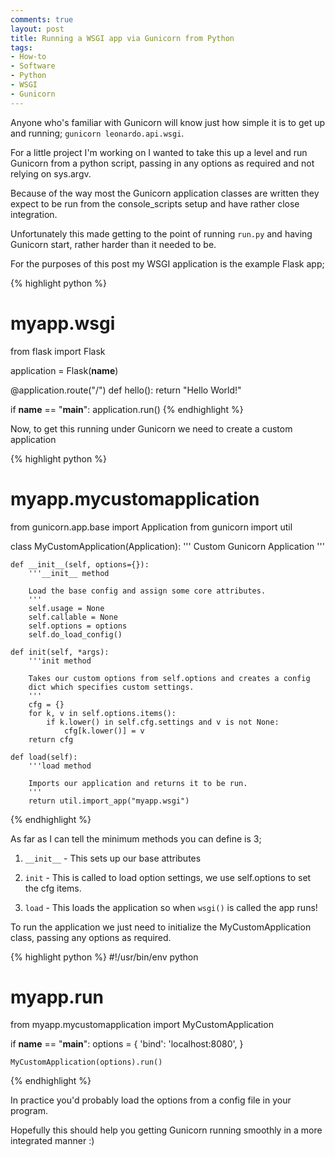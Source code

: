 ```yaml
---
comments: true
layout: post
title: Running a WSGI app via Gunicorn from Python
tags:
- How-to
- Software
- Python
- WSGI
- Gunicorn
---
```


Anyone who's familiar with Gunicorn will know just how simple it is to get up
and running; `gunicorn leonardo.api.wsgi`.

For a little project I'm working on I wanted to take this up a level and run
Gunicorn from a python script, passing in any options as required and not
relying on sys.argv.

Because of the way most the Gunicorn application classes are written they
expect to be run from the console_scripts setup and have rather close
integration.

Unfortunately this made getting to the point of running `run.py`
and having Gunicorn start, rather harder than it needed to be.

For the purposes of this post my WSGI application is the example Flask app;

{% highlight python %}
# myapp.wsgi
from flask import Flask

application = Flask(__name__)

@application.route("/")
def hello():
    return "Hello World!"

if __name__ == "__main__":
	application.run()
{% endhighlight %}

Now, to get this running under Gunicorn we need to create a custom application

{% highlight python %}
# myapp.mycustomapplication
from gunicorn.app.base import Application
from gunicorn import util

class MyCustomApplication(Application):
    '''
    Custom Gunicorn Application
    '''

    def __init__(self, options={}):
        '''__init__ method

        Load the base config and assign some core attributes.
        '''
        self.usage = None
        self.callable = None
        self.options = options
        self.do_load_config()

    def init(self, *args):
        '''init method

        Takes our custom options from self.options and creates a config
        dict which specifies custom settings.
        '''
        cfg = {}
        for k, v in self.options.items():
            if k.lower() in self.cfg.settings and v is not None:
                cfg[k.lower()] = v
        return cfg

    def load(self):
        '''load method

        Imports our application and returns it to be run.
        '''        
        return util.import_app("myapp.wsgi")
{% endhighlight %}

As far as I can tell the minimum methods you can define is 3;

1. `__init__` - This sets up our base attributes
2. `init` - This is called to load option settings, we use self.options
to set the cfg items.

3. `load` - This loads the application so when `wsgi()` is called the
app runs!

To run the application we just need to initialize the MyCustomApplication
class, passing any options as required.

{% highlight python %}
#!/usr/bin/env python
# myapp.run

from myapp.mycustomapplication import MyCustomApplication

if __name__ == "__main__":
    options = {
        'bind': 'localhost:8080',
    }

    MyCustomApplication(options).run()
{% endhighlight %}

In practice you'd probably load the options from a config file in your program.


Hopefully this should help you getting Gunicorn running smoothly in a more
integrated manner :)